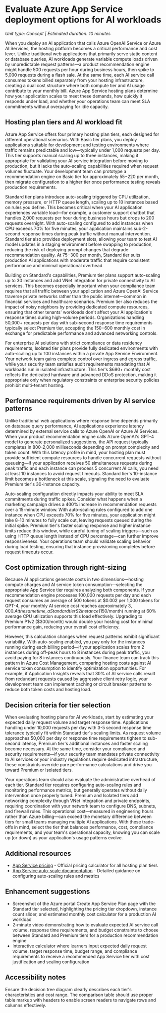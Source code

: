 # Evaluate Azure App Service deployment options for AI workloads

_Unit type: Concept | Estimated duration: 10 minutes_

When you deploy an AI application that calls Azure OpenAI Service or Azure AI Services, the hosting platform becomes a critical performance and cost lever. Unlike traditional web applications that primarily serve static content or database queries, AI workloads generate variable compute loads driven by unpredictable request patterns—a product recommendation engine might handle 500 requests per hour during business hours, then spike to 5,000 requests during a flash sale. At the same time, each AI service call consumes tokens billed separately from your hosting infrastructure, creating a dual cost structure where both compute tier and AI usage contribute to your monthly bill. Azure App Service hosting plans determine how your application scales to meet these demands, how quickly it responds under load, and whether your operations team can meet SLA commitments without overpaying for idle capacity.

## Hosting plan tiers and AI workload fit

Azure App Service offers four primary hosting plan tiers, each designed for different operational scenarios. With Basic tier plans, you deploy applications suitable for development and testing environments where traffic remains predictable and low—typically under 1,000 requests per day. This tier supports manual scaling up to three instances, making it appropriate for validating your AI service integration before moving to production, but it lacks the auto-scaling capabilities required when request volumes fluctuate. Your development team can prototype a recommendation engine on Basic tier for approximately $55-$220 per month, then migrate configuration to a higher tier once performance testing reveals production requirements.

Standard tier plans introduce auto-scaling triggered by CPU utilization, memory pressure, or HTTP queue length, scaling up to 10 instances based on rules you define. This becomes critical when your AI application experiences variable load—for example, a customer support chatbot that handles 2,000 requests per hour during business hours but drops to 200 requests overnight. With auto-scaling configured to add instances when CPU exceeds 70% for five minutes, your application maintains sub-2-second response times during peak traffic without manual intervention. Standard tier also provides deployment slots, allowing your team to test AI model updates in a staging environment before swapping to production, reducing the risk of deploying prompt changes that degrade recommendation quality. At $75-$300 per month, Standard tier suits production AI applications with moderate traffic that require consistent performance and minimal operational overhead.

Building on Standard's capabilities, Premium tier plans support auto-scaling up to 30 instances and add VNet integration for private connectivity to AI services. This becomes especially important when your compliance team requires that all traffic between your application and Azure OpenAI Service traverse private networks rather than the public internet—common in financial services and healthcare scenarios. Premium tier also reduces the impact of noisy neighbors by providing dedicated compute resources, ensuring that other tenants' workloads don't affect your AI application's response times during high-volume periods. Organizations handling 50,000+ requests per day with sub-second response time requirements typically select Premium tier, accepting the $150-$600 monthly cost in exchange for predictable performance and advanced networking controls.

For enterprise AI solutions with strict compliance or data residency requirements, Isolated tier plans provide fully dedicated environments with auto-scaling up to 100 instances within a private App Service Environment. Your network team gains complete control over ingress and egress traffic, while your security team satisfies audit requirements mandating that AI workloads run in isolated infrastructure. This tier's $680+ monthly cost reflects the dedicated hardware and advanced DDoS protection, making it appropriate only when regulatory constraints or enterprise security policies prohibit multi-tenant hosting.

## Performance requirements driven by AI service patterns

Unlike traditional web applications where response time depends primarily on database query performance, AI applications experience latency determined by external service calls to Azure OpenAI or Azure AI Services. When your product recommendation engine calls Azure OpenAI's GPT-4 model to generate personalized suggestions, the API request typically completes in 800-2,000 milliseconds depending on prompt complexity and token count. With this latency profile in mind, your hosting plan must provide sufficient compute resources to handle concurrent requests without queueing—if your application receives 50 simultaneous requests during peak traffic and each instance can process 5 concurrent AI calls, you need at least 10 instances to avoid request timeouts. Standard tier's 10-instance limit becomes a bottleneck at this scale, signaling the need to evaluate Premium tier's 30-instance capacity.

Auto-scaling configuration directly impacts your ability to meet SLA commitments during traffic spikes. Consider what happens when a marketing campaign drives a 400% increase in recommendation requests over a 15-minute window. With auto-scaling rules configured to add one instance when CPU exceeds 70% for five minutes, your application might take 8-10 minutes to fully scale out, leaving requests queued during the initial spike. Premium tier's faster scaling response and higher instance limits reduce this window, while careful tuning of scaling triggers—such as using HTTP queue length instead of CPU percentage—can further improve responsiveness. Your operations team should validate scaling behavior during load testing, ensuring that instance provisioning completes before request timeouts occur.

## Cost optimization through right-sizing

Because AI applications generate costs in two dimensions—hosting compute charges and AI service token consumption—selecting the appropriate App Service tier requires analyzing both components. If your recommendation engine processes 100,000 requests per day and each request consumes an average of 500 tokens at $0.002 per 1,000 tokens for GPT-4, your monthly AI service cost reaches approximately $3,000. At the same time, a Standard tier S2 instance ($150/month) running at 60% average CPU utilization supports this load effectively. Upgrading to Premium P1v2 ($300/month) would double your hosting cost for minimal performance gain, reducing your overall cost efficiency.

However, this calculation changes when request patterns exhibit significant variability. With auto-scaling enabled, you pay only for the instances running during each billing period—if your application scales from 2 instances during off-peak hours to 8 instances during peak traffic, you avoid paying for 8 instances continuously. Your finance team can track this pattern in Azure Cost Management, comparing hosting costs against AI service token consumption to identify optimization opportunities. For example, if Application Insights reveals that 30% of AI service calls result from redundant requests caused by aggressive client retry logic, your development team can implement caching or circuit breaker patterns to reduce both token costs and hosting load.

## Decision criteria for tier selection

When evaluating hosting plans for AI workloads, start by estimating your expected daily request volume and target response time. Applications handling under 10,000 requests per day with 3-5 second response time tolerance typically fit within Standard tier's scaling limits. As request volume approaches 50,000 per day or response time requirements tighten to sub-second latency, Premium tier's additional instances and faster scaling become necessary. At the same time, consider your compliance and security requirements—if your security team mandates private connectivity to AI services or your industry regulations require dedicated infrastructure, these constraints override pure performance calculations and drive you toward Premium or Isolated tiers.

Your operations team should also evaluate the administrative overhead of each tier. Standard tier requires configuring auto-scaling rules and monitoring performance metrics, but generally operates without daily intervention once properly tuned. Premium and Isolated tiers add networking complexity through VNet integration and private endpoints, requiring coordination with your network team to configure DNS, subnets, and firewall rules. This operational cost—measured in engineering hours rather than Azure billing—can exceed the monetary difference between tiers for small teams managing multiple AI applications. With these trade-offs in mind, select the tier that balances performance, cost, compliance requirements, and your team's operational capacity, knowing you can scale up (or down) as your application's usage patterns evolve.

## Additional resources

- [App Service pricing](https://azure.microsoft.com/pricing/details/app-service/) - Official pricing calculator for all hosting plan tiers
- [App Service auto-scale documentation](https://learn.microsoft.com/azure/app-service/manage-scale-up) - Detailed guidance on configuring auto-scaling rules and metrics

## Enhancement suggestions

- Screenshot of the Azure portal Create App Service Plan page with the Standard tier selected, highlighting the pricing tier dropdown, instance count slider, and estimated monthly cost calculator for a production AI workload
- 2-minute video demonstrating how to evaluate expected AI service call volume, response time requirements, and budget constraints to choose between Standard and Premium tiers for a production recommendation engine
- Interactive calculator where learners input expected daily request volume, target response time, budget range, and compliance requirements to receive a recommended App Service tier with cost justification and scaling configuration

## Accessibility notes

Ensure the decision tree diagram clearly describes each tier's characteristics and cost range. The comparison table should use proper table markup with headers to enable screen readers to navigate rows and columns effectively.
